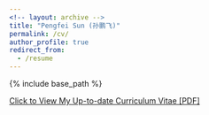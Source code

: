 ```yaml
---
<!-- layout: archive -->
title: "Pengfei Sun (孙鹏飞)"
permalink: /cv/
author_profile: true
redirect_from:
  - /resume
---
```


{% include base_path %}

[Click to View My Up-to-date Curriculum Vitae [PDF]](http://lantaoyu.github.io/files/pengfei_cv.pdf)

<!-- <embed src="http://lantaoyu.com/files/pengfei_cv.pdf" width="650" height="1800" type='application/pdf'> -->
